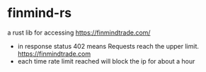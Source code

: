 # finmind-rs
a rust lib for accessing https://finmindtrade.com/

- in response status 402 means Requests reach the upper limit. https://finmindtrade.com
- each time rate limit reached will block the ip for about a hour
